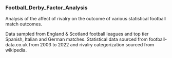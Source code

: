 ### Football_Derby_Factor_Analysis

Analysis of the affect of rivalry on the outcome of various statistical football match outcomes.

Data sampled from England & Scotland football leagues and top tier Spanish, Italian and German matches. Statistical data sourced from football-data.co.uk from 2003 to 2022 and rivalry categorization sourced from wikipedia.
